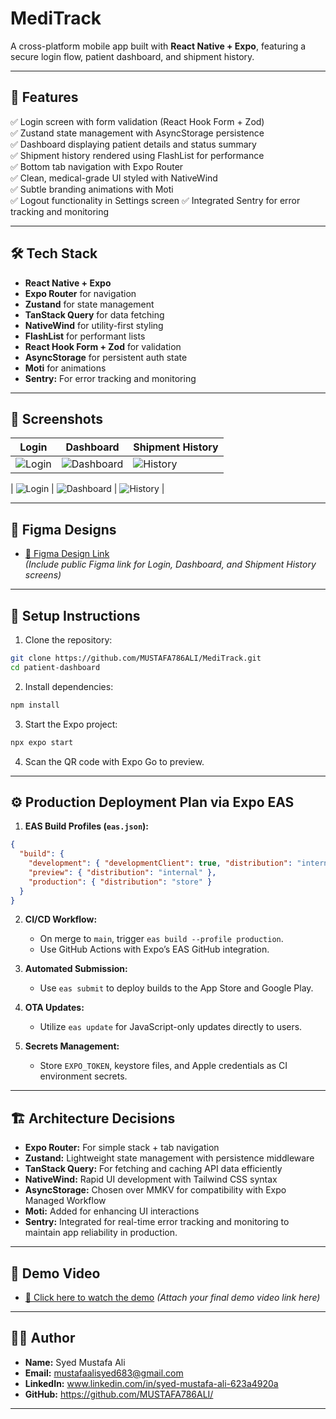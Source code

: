 # MediTrack
A cross-platform mobile app built with **React Native + Expo**, featuring a secure login flow, patient dashboard, and shipment history.

---

## 🚀 **Features**

✅ Login screen with form validation (React Hook Form + Zod)  
✅ Zustand state management with AsyncStorage persistence  
✅ Dashboard displaying patient details and status summary  
✅ Shipment history rendered using FlashList for performance  
✅ Bottom tab navigation with Expo Router  
✅ Clean, medical-grade UI styled with NativeWind  
✅ Subtle branding animations with Moti  
✅ Logout functionality in Settings screen
✅ Integrated Sentry for error tracking and monitoring

---

## 🛠️ **Tech Stack**

- **React Native + Expo**
- **Expo Router** for navigation
- **Zustand** for state management
- **TanStack Query** for data fetching
- **NativeWind** for utility-first styling
- **FlashList** for performant lists
- **React Hook Form + Zod** for validation
- **AsyncStorage** for persistent auth state
- **Moti** for animations
- **Sentry:** For error tracking and monitoring


---

## 📸 **Screenshots**

| Login | Dashboard | Shipment History |
|---|---|---|
| ![Login](./assets/images/login.png) | ![Dashboard](./assets/images/dashboard.png) | ![History](./assets/images/history.png) |

| ![Login](./assets/images/loginDark.png) | ![Dashboard](./assets/images/dashboardDark.png) | ![History](./assets/images/historyDark.png) |



---

## 🎨 **Figma Designs**

- [🔗 Figma Design Link](https://www.figma.com/)  
*(Include public Figma link for Login, Dashboard, and Shipment History screens)*

---

## 📝 **Setup Instructions**

1. Clone the repository:

```bash
git clone https://github.com/MUSTAFA786ALI/MediTrack.git
cd patient-dashboard
````

2. Install dependencies:

```bash
npm install
```

3. Start the Expo project:

```bash
npx expo start
```

4. Scan the QR code with Expo Go to preview.

---

## ⚙️ **Production Deployment Plan via Expo EAS**

1. **EAS Build Profiles (`eas.json`):**

```json
{
  "build": {
    "development": { "developmentClient": true, "distribution": "internal" },
    "preview": { "distribution": "internal" },
    "production": { "distribution": "store" }
  }
}
```

2. **CI/CD Workflow:**

   * On merge to `main`, trigger `eas build --profile production`.
   * Use GitHub Actions with Expo’s EAS GitHub integration.

3. **Automated Submission:**

   * Use `eas submit` to deploy builds to the App Store and Google Play.

4. **OTA Updates:**

   * Utilize `eas update` for JavaScript-only updates directly to users.

5. **Secrets Management:**

   * Store `EXPO_TOKEN`, keystore files, and Apple credentials as CI environment secrets.

---

## 🏗️ **Architecture Decisions**

* **Expo Router:** For simple stack + tab navigation
* **Zustand:** Lightweight state management with persistence middleware
* **TanStack Query:** For fetching and caching API data efficiently
* **NativeWind:** Rapid UI development with Tailwind CSS syntax
* **AsyncStorage:** Chosen over MMKV for compatibility with Expo Managed Workflow
* **Moti:** Added for enhancing UI interactions
* **Sentry:** Integrated for real-time error tracking and monitoring to maintain app reliability in production.


---

## 🎥 **Demo Video**

* [🔗 Click here to watch the demo](https://drive.google.com/)
  *(Attach your final demo video link here)*

---

## 👨‍💻 **Author**

* **Name:** Syed Mustafa Ali
* **Email:** mustafaalisyed683@gmail.com
* **LinkedIn:** www.linkedin.com/in/syed-mustafa-ali-623a4920a
* **GitHub:** https://github.com/MUSTAFA786ALI/

---
